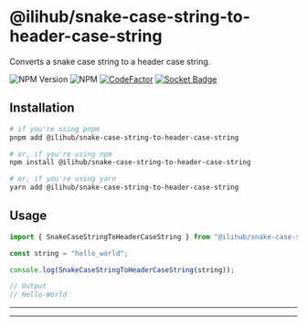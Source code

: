 # @ilihub/snake-case-string-to-header-case-string

Converts a snake case string to a header case string.

![NPM Version](https://img.shields.io/npm/v/%40ilihub%2Fsnake-case-string-to-header-case-string?color=33cd56&logo=npm)
![NPM](https://img.shields.io/npm/l/%40ilihub%2Fsnake-case-string-to-header-case-string)
[![CodeFactor](https://www.codefactor.io/repository/github/ilihub/npm/badge)](https://www.codefactor.io/repository/github/ilihub/npm)
[![Socket Badge](https://socket.dev/api/badge/npm/package/@ilihub/snake-case-string-to-header-case-string)](https://socket.dev/npm/package/@ilihub/snake-case-string-to-header-case-string)

## Installation

```bash
# if you're using pnpm
pnpm add @ilihub/snake-case-string-to-header-case-string

# or, if you're using npm
npm install @ilihub/snake-case-string-to-header-case-string

# or, if you're using yarn
yarn add @ilihub/snake-case-string-to-header-case-string
```

## Usage

```javascript
import { SnakeCaseStringToHeaderCaseString } from "@ilihub/snake-case-string-to-header-case-string";

const string = "hello_world";

console.log(SnakeCaseStringToHeaderCaseString(string));

// Output
// Hello-World
```

---

<!-- sponsors_and_backers_section_start -->

<!-- sponsors_and_backers_section_end -->

---
